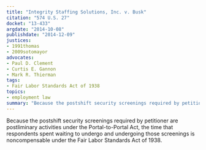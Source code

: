 ```yaml
---
title: "Integrity Staffing Solutions, Inc. v. Busk"
citation: "574 U.S. 27"
docket: "13-433"
argdate: "2014-10-08"
publishdate: "2014-12-09"
justices:
- 1991thomas
- 2009sotomayor
advocates:
- Paul D. Clement
- Curtis E. Gannon
- Mark R. Thierman
tags:
- Fair Labor Standards Act of 1938
topics:
- employment law
summary: "Because the postshift security screenings required by petitioner are postliminary activities under the Portal-to-Portal Act, the time that respondents spent waiting to undergo and undergoing those screenings is noncompensable under the Fair Labor Standards Act of 1938."
---
```

Because the postshift security screenings required by petitioner are postliminary activities under the Portal-to-Portal Act, the time that respondents spent waiting to undergo and undergoing those screenings is noncompensable under the Fair Labor Standards Act of 1938.

